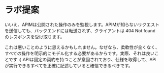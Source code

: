 # ラボ提案

いいえ、APIMは公開された操作のみを監視します。APIMが知らないリクエストを送信しても、バックエンドには転送されず、クライアントは 404 Not found のレスポンスを受け取ります。

これは悪いことのように思えるかもしれません。なぜなら、柔軟性が全くなく、すべての操作を明示的にモデル化する必要があるからです。実際、それは良いことです :) APIは固定の契約を持つことが意図されており、仕様を取得して、APIが実行できるすべてを正確に記述していると確信できるべきです。
